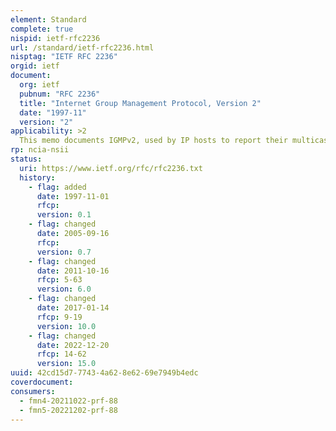 ```yaml
---
element: Standard
complete: true
nispid: ietf-rfc2236
url: /standard/ietf-rfc2236.html
nisptag: "IETF RFC 2236"
orgid: ietf
document:
  org: ietf
  pubnum: "RFC 2236"
  title: "Internet Group Management Protocol, Version 2"
  date: "1997-11"
  version: "2"
applicability: >2
  This memo documents IGMPv2, used by IP hosts to report their multicast group memberships to routers. It updates STD 5, RFC 1112 1989. IGMPv2 allows group membership termination to be quickly reported to the routing protocol, which is important for high-bandwidth multicast groups and/or subnets with highly volatile group membership.
rp: ncia-nsii
status:
  uri: https://www.ietf.org/rfc/rfc2236.txt
  history: 
    - flag: added
      date: 1997-11-01
      rfcp: 
      version: 0.1
    - flag: changed
      date: 2005-09-16
      rfcp: 
      version: 0.7
    - flag: changed
      date: 2011-10-16
      rfcp: 5-63
      version: 6.0
    - flag: changed
      date: 2017-01-14
      rfcp: 9-19
      version: 10.0
    - flag: changed
      date: 2022-12-20
      rfcp: 14-62
      version: 15.0
uuid: 42cd15d7-7743-4a62-8e62-69e7949b4edc
coverdocument:
consumers:
  - fmn4-20211022-prf-88
  - fmn5-20221202-prf-88
---
```

